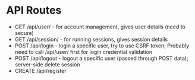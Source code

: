# API Routes

* GET /api/user/<username> - for account management, gives user details (need to secure)
* GET /api/session/<session UUID> - for running sessions, gives session details
* POST /api/login - login a specific user, try to use CSRF token; Probably need to call /api/user/<username> first for login credential validation
* POST /api/logout - logout a specific user (passed through POST data); server-side delete session
* CREATE /api/register
